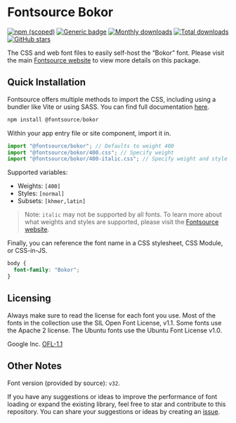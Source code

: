 # Fontsource Bokor

[![npm (scoped)](https://img.shields.io/npm/v/@fontsource/bokor?color=brightgreen)](https://www.npmjs.com/package/@fontsource/bokor) [![Generic badge](https://img.shields.io/badge/fontsource-passing-brightgreen)](https://github.com/fontsource/fontsource) [![Monthly downloads](https://badgen.net/npm/dm/@fontsource/bokor)](https://github.com/fontsource/fontsource) [![Total downloads](https://badgen.net/npm/dt/@fontsource/bokor)](https://github.com/fontsource/fontsource) [![GitHub stars](https://img.shields.io/github/stars/fontsource/fontsource.svg?style=social&label=Star)](https://github.com/fontsource/fontsource/stargazers)

The CSS and web font files to easily self-host the “Bokor” font. Please visit the main [Fontsource website](https://fontsource.org/fonts/bokor) to view more details on this package.

## Quick Installation

Fontsource offers multiple methods to import the CSS, including using a bundler like Vite or using SASS. You can find full documentation [here](https://fontsource.org/docs/getting-started/introduction).

```javascript
npm install @fontsource/bokor
```

Within your app entry file or site component, import it in.

```javascript
import "@fontsource/bokor"; // Defaults to weight 400
import "@fontsource/bokor/400.css"; // Specify weight
import "@fontsource/bokor/400-italic.css"; // Specify weight and style
```

Supported variables:
- Weights: `[400]`
- Styles: `[normal]`
- Subsets: `[khmer,latin]`

> Note: `italic` may not be supported by all fonts. To learn more about what weights and styles are supported, please visit the [Fontsource website](https://fontsource.org/fonts/bokor).

Finally, you can reference the font name in a CSS stylesheet, CSS Module, or CSS-in-JS.

```css
body {
  font-family: "Bokor";
}
```

## Licensing
Always make sure to read the license for each font you use. Most of the fonts in the collection use the SIL Open Font License, v1.1. Some fonts use the Apache 2 license. The Ubuntu fonts use the Ubuntu Font License v1.0.

Google Inc.
[OFL-1.1](http://scripts.sil.org/OFL)

## Other Notes
Font version (provided by source): `v32`.

If you have any suggestions or ideas to improve the performance of font loading or expand the existing library, feel free to star and contribute to this repository. You can share your suggestions or ideas by creating an [issue](https://github.com/fontsource/fontsource/issues).